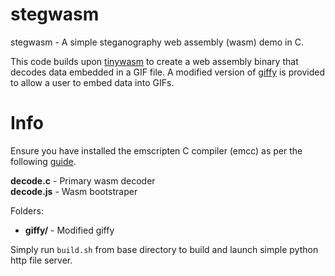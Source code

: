 # stegwasm

stegwasm - A simple steganography web assembly (wasm) demo in C.

This code builds upon [tinywasm](https://github.com/spacehen/tinywasm) to create a web assembly binary that decodes data embedded in a GIF file. A modified version of [giffy](https://github.com/vipyne/giffy) is provided to allow a user to embed data into GIFs.

# Info
Ensure you have installed the emscripten C compiler (emcc) as per the following [guide](https://emscripten.org/docs/getting_started/downloads.html).

**decode.c** - Primary wasm decoder <br>
**decode.js** - Wasm bootstraper <br>

Folders:
* **giffy/** - Modified giffy <br>

Simply run `build.sh` from base directory to build and launch simple python http file server.

